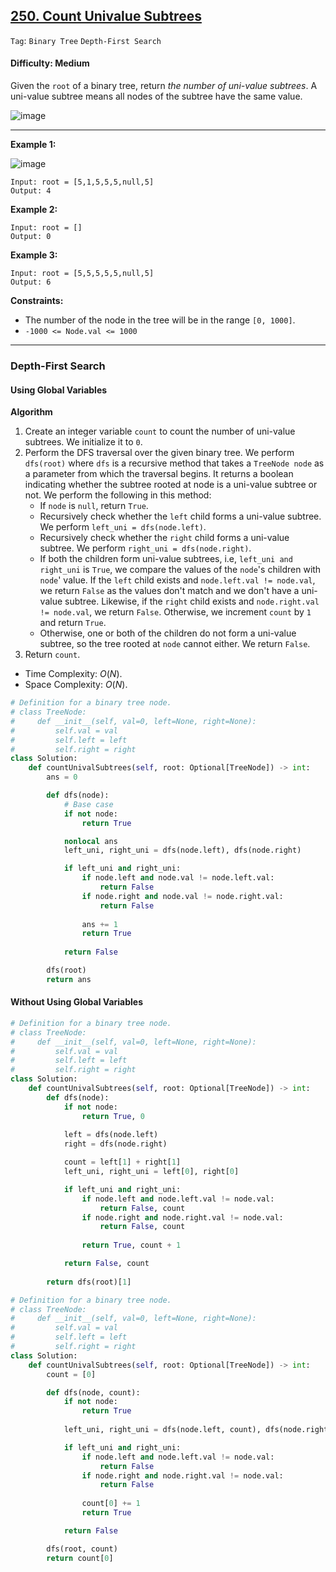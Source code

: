 ## [250. Count Univalue Subtrees](https://leetcode.com/problems/count-univalue-subtrees/)

```Tag```: ```Binary Tree``` ```Depth-First Search```

#### Difficulty: Medium

Given the ```root``` of a binary tree, return _the number of uni-value subtrees_. A uni-value subtree means all nodes of the subtree have the same value.

![image](https://github.com/quananhle/Python/assets/35042430/dc40ef5c-a8b2-4c56-a8e9-8ceaf3da9fc5)

---

__Example 1:__

![image](https://assets.leetcode.com/uploads/2020/08/21/unival_e1.jpg)
```
Input: root = [5,1,5,5,5,null,5]
Output: 4
```

__Example 2:__
```
Input: root = []
Output: 0
```

__Example 3:__
```
Input: root = [5,5,5,5,5,null,5]
Output: 6
```

__Constraints:__

- The number of the node in the tree will be in the range ```[0, 1000]```.
- ```-1000 <= Node.val <= 1000```

---

### Depth-First Search

#### Using Global Variables

__Algorithm__

1. Create an integer variable ```count``` to count the number of uni-value subtrees. We initialize it to ```0```.
2. Perform the DFS traversal over the given binary tree. We perform ```dfs(root)``` where ```dfs``` is a recursive method that takes a ```TreeNode node``` as a parameter from which the traversal begins. It returns a boolean indicating whether the subtree rooted at node is a uni-value subtree or not. We perform the following in this method:
    - If ```node``` is ```null```, return ```True```.
    - Recursively check whether the ```left``` child forms a uni-value subtree. We perform ```left_uni = dfs(node.left)```.
    - Recursively check whether the ```right``` child forms a uni-value subtree. We perform ```right_uni = dfs(node.right)```.
    - If both the children form uni-value subtrees, i.e, ```left_uni and right_uni``` is ```True```, we compare the values of the ```node```'s children with ```node```' value. If the ```left``` child exists and ```node.left.val != node.val```, we return ```False``` as the values don't match and we don't have a uni-value subtree. Likewise, if the ```right``` child exists and ```node.right.val != node.val```, we return ```False```. Otherwise, we increment ```count``` by ```1``` and return ```True```.
    - Otherwise, one or both of the children do not form a uni-value subtree, so the tree rooted at ```node``` cannot either. We return ```False```.
3. Return ```count```.

- Time Complexity: $O(N)$.
- Space Complexity: $O(N)$.

```Python
# Definition for a binary tree node.
# class TreeNode:
#     def __init__(self, val=0, left=None, right=None):
#         self.val = val
#         self.left = left
#         self.right = right
class Solution:
    def countUnivalSubtrees(self, root: Optional[TreeNode]) -> int:
        ans = 0

        def dfs(node):
            # Base case
            if not node:
                return True

            nonlocal ans
            left_uni, right_uni = dfs(node.left), dfs(node.right)

            if left_uni and right_uni:
                if node.left and node.val != node.left.val:
                    return False
                if node.right and node.val != node.right.val:
                    return False
                
                ans += 1
                return True
            
            return False

        dfs(root)
        return ans
```

#### Without Using Global Variables

```Python
# Definition for a binary tree node.
# class TreeNode:
#     def __init__(self, val=0, left=None, right=None):
#         self.val = val
#         self.left = left
#         self.right = right
class Solution:
    def countUnivalSubtrees(self, root: Optional[TreeNode]) -> int:
        def dfs(node):
            if not node:
                return True, 0
            
            left = dfs(node.left)
            right = dfs(node.right)

            count = left[1] + right[1]
            left_uni, right_uni = left[0], right[0]

            if left_uni and right_uni:
                if node.left and node.left.val != node.val:
                    return False, count
                if node.right and node.right.val != node.val:
                    return False, count
                
                return True, count + 1

            return False, count
        
        return dfs(root)[1]
```

```Python
# Definition for a binary tree node.
# class TreeNode:
#     def __init__(self, val=0, left=None, right=None):
#         self.val = val
#         self.left = left
#         self.right = right
class Solution:
    def countUnivalSubtrees(self, root: Optional[TreeNode]) -> int:
        count = [0]

        def dfs(node, count):
            if not node:
                return True
            
            left_uni, right_uni = dfs(node.left, count), dfs(node.right, count)

            if left_uni and right_uni:
                if node.left and node.left.val != node.val:
                    return False
                if node.right and node.right.val != node.val:
                    return False
                
                count[0] += 1
                return True

            return False

        dfs(root, count)        
        return count[0]
```
